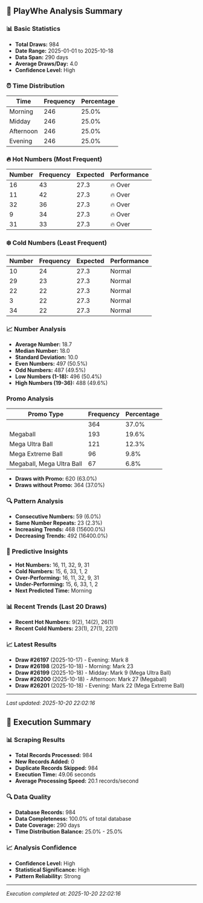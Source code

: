 
## 🎯 PlayWhe Analysis Summary

### 📊 Basic Statistics
- **Total Draws:** 984
- **Date Range:** 2025-01-01 to 2025-10-18
- **Data Span:** 290 days
- **Average Draws/Day:** 4.0
- **Confidence Level:** High

### ⏰ Time Distribution
| Time | Frequency | Percentage |
|------|-----------|------------|
| Morning | 246 | 25.0% |
| Midday | 246 | 25.0% |
| Afternoon | 246 | 25.0% |
| Evening | 246 | 25.0% |

### 🔥 Hot Numbers (Most Frequent)
| Number | Frequency | Expected | Performance |
|--------|-----------|----------|-------------|
| 16 | 43 | 27.3 | 🔥 Over |
| 11 | 42 | 27.3 | 🔥 Over |
| 32 | 36 | 27.3 | 🔥 Over |
| 9 | 34 | 27.3 | 🔥 Over |
| 31 | 33 | 27.3 | 🔥 Over |

### ❄️ Cold Numbers (Least Frequent)
| Number | Frequency | Expected | Performance |
|--------|-----------|----------|-------------|
| 10 | 24 | 27.3 | Normal |
| 29 | 23 | 27.3 | Normal |
| 22 | 22 | 27.3 | Normal |
| 3 | 22 | 27.3 | Normal |
| 34 | 22 | 27.3 | Normal |

### 📈 Number Analysis
- **Average Number:** 18.7
- **Median Number:** 18.0
- **Standard Deviation:** 10.0
- **Even Numbers:** 497 (50.5%)
- **Odd Numbers:** 487 (49.5%)
- **Low Numbers (1-18):** 496 (50.4%)
- **High Numbers (19-36):** 488 (49.6%)

###  Promo Analysis
| Promo Type | Frequency | Percentage |
|------------|-----------|------------|
|  | 364 | 37.0% |
| Megaball | 193 | 19.6% |
| Mega Ultra Ball | 121 | 12.3% |
| Mega Extreme Ball | 96 | 9.8% |
| Megaball, Mega Ultra Ball | 67 | 6.8% |
- **Draws with Promo:** 620 (63.0%)
- **Draws without Promo:** 364 (37.0%)

### 🔍 Pattern Analysis
- **Consecutive Numbers:** 59 (6.0%)
- **Same Number Repeats:** 23 (2.3%)
- **Increasing Trends:** 468 (15600.0%)
- **Decreasing Trends:** 492 (16400.0%)

### 🔮 Predictive Insights
- **Hot Numbers:** 16, 11, 32, 9, 31
- **Cold Numbers:** 15, 6, 33, 1, 2
- **Over-Performing:** 16, 11, 32, 9, 31
- **Under-Performing:** 15, 6, 33, 1, 2
- **Next Predicted Time:** Morning

### 📊 Recent Trends (Last 20 Draws)
- **Recent Hot Numbers:** 9(2), 14(2), 26(1)
- **Recent Cold Numbers:** 23(1), 27(1), 22(1)

### 📈 Latest Results
- **Draw #26197** (2025-10-17) - Evening: Mark 8 
- **Draw #26198** (2025-10-18) - Morning: Mark 23 
- **Draw #26199** (2025-10-18) - Midday: Mark 9 (Mega Ultra Ball)
- **Draw #26200** (2025-10-18) - Afternoon: Mark 27 (Megaball)
- **Draw #26201** (2025-10-18) - Evening: Mark 22 (Mega Extreme Ball)

---
*Last updated: 2025-10-20 22:02:16*

## 🚀 Execution Summary

### 📊 Scraping Results
- **Total Records Processed:** 984
- **New Records Added:** 0
- **Duplicate Records Skipped:** 984
- **Execution Time:** 49.06 seconds
- **Average Processing Speed:** 20.1 records/second

### 🔍 Data Quality
- **Database Records:** 984
- **Data Completeness:** 100.0% of total database
- **Date Coverage:** 290 days
- **Time Distribution Balance:** 25.0% - 25.0%

### 📈 Analysis Confidence
- **Confidence Level:** High
- **Statistical Significance:** High
- **Pattern Reliability:** Strong

---
*Execution completed at: 2025-10-20 22:02:16*
